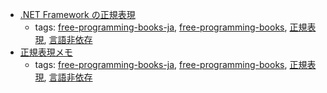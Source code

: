 * [.NET Framework の正規表現](https://msdn.microsoft.com/library/hs600312.aspx)
    * tags: [free-programming-books-ja](../tags/free-programming-books-ja.md), [free-programming-books](../tags/free-programming-books.md), [正規表現](../tags/正規表現.md), [言語非依存](../tags/言語非依存.md)
* [正規表現メモ](http://www.kt.rim.or.jp/~kbk/regex/regex.html)
    * tags: [free-programming-books-ja](../tags/free-programming-books-ja.md), [free-programming-books](../tags/free-programming-books.md), [正規表現](../tags/正規表現.md), [言語非依存](../tags/言語非依存.md)
